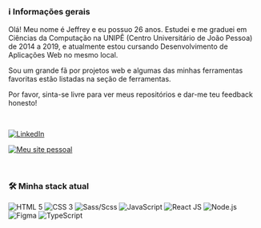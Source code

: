 ### ℹ️ Informações gerais

Olá! Meu nome é Jeffrey e eu possuo 26 anos. Estudei e me graduei em Ciências da Computação na UNIPÊ (Centro Universitário de João Pessoa) de 2014 a 2019, e atualmente estou cursando Desenvolvimento de Aplicações Web no mesmo local.

Sou um grande fã por projetos web e algumas das minhas ferramentas favoritas estão listadas na seção de ferramentas.

Por favor, sinta-se livre para ver meus repositórios e dar-me teu feedback honesto!

<br/>

[<img src="https://user-images.githubusercontent.com/17326060/158519183-cfd06be9-6050-41b9-9590-871d1c22bc64.png" title="LinkedIn" alt="LinkedIn"  />](https://www.linkedin.com/in/jeffreymatheus/?locale=pt_BR)

[<img src="https://user-images.githubusercontent.com/17326060/230151432-b9111dc6-9ebf-40fa-8035-a1a508daeaa3.png" title="Meu site pessoal" alt="Meu site pessoal"  />](https://www.jeffreyalvr.dev)

<br/>

### 🛠 Minha stack atual
<img src="https://cdn0.iconfinder.com/data/icons/HTML5/128/HTML_Logo-40.png" title="HTML 5" alt="HTML 5" /> <img src="https://cdn4.iconfinder.com/data/icons/flat-brand-logo-2/512/css3-40.png" title="CSS 3" alt="CSS 3" /> <img src="https://cdn4.iconfinder.com/data/icons/logos-and-brands/512/288_Sass_logo-40.png" title="Sass/Scss" alt="Sass/Scss" /> <img src="https://cdn2.iconfinder.com/data/icons/designer-skills/128/code-programming-javascript-software-develop-command-language-40.png" title="JavaScript" alt="JavaScript" /> <img src="https://cdn4.iconfinder.com/data/icons/logos-3/600/React.js_logo-40.png" title="React JS" alt="React JS" /> <img src="https://cdn4.iconfinder.com/data/icons/logos-and-brands/512/233_Node_Js_logo-40.png" title="Node.js" alt="Node.js" /> <img src="https://cdn4.iconfinder.com/data/icons/logos-brands-in-colors/3000/figma-logo-40.png" title="Figma" alt="Figma" /> <img src="https://cdn3.iconfinder.com/data/icons/teenyicons-outline-vol-3/15/typescript-40.png" title="TypeScript" alt="TypeScript" />
